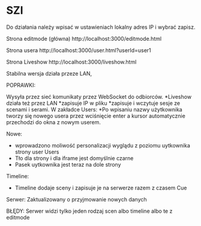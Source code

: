# SZI
Do działania należy wpisać w ustawieniach lokalny adres IP i wybrać zapisz.  

Strona editmode (główna) 
http://localhost:3000/editmode.html

Strona usera
http://localhost:3000/user.html?userId=user1

Strona Liveshow
http://localhost:3000/liveshow.html

Stabilna wersja działa przeze LAN, 

POPRAWKI: 

Wysyła przez sieć komunikaty przez WebSocket do odbiorców. 
*Liveshow działa też przez LAN 
*zapisuje IP w pliku 
*zapisuje i wczytuje sesje ze scenami i serami.
W zakładce Users: 
*Po wpisaniu nazwy użytkownika tworzy się nowego usera przez wciśnięcie enter a kursor automatycznie przechodzi do okna z nowym userem.

 Nowe: 
* wprowadzono moliwość personalizacji wyglądu z poziomu uytkownika strony user 
Users
* Tło dla strony i dla iframe jest domyślnie czarne 
* Pasek uytkownika jest teraz na dole strony 

Timeline: 
* Timeline dodaje sceny i zapisuje je na serwerze razem z czasem Cue 

Serwer: 
Zaktualizowany o przyjmowanie nowych danych 

BŁĘDY: 
Serwer widzi tylko jeden rodzaj scen albo timeline albo te z editmode

